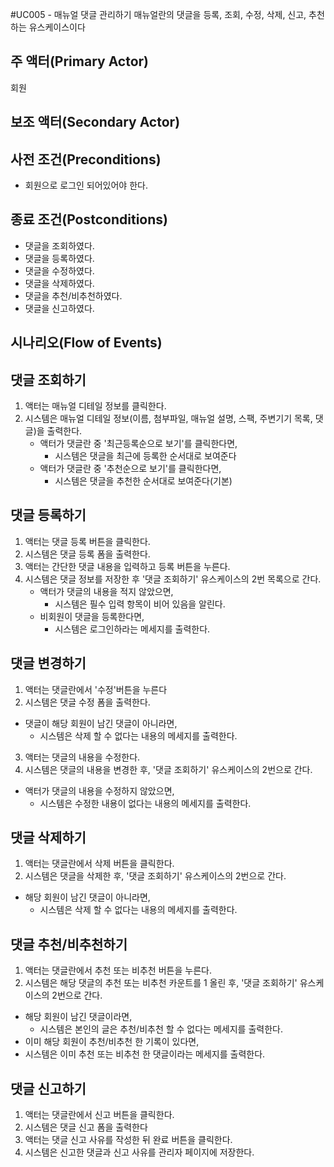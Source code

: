 #UC005 - 매뉴얼 댓글 관리하기
매뉴얼란의 댓글을 등록, 조회, 수정, 삭제, 신고, 추천하는 유스케이스이다

## 주 액터(Primary Actor)
회원

## 보조 액터(Secondary Actor)

## 사전 조건(Preconditions)
- 회원으로 로그인 되어있어야 한다.

## 종료 조건(Postconditions)
- 댓글을 조회하였다.
- 댓글을 등록하였다.
- 댓글을 수정하였다.
- 댓글을 삭제하였다.
- 댓글을 추천/비추천하였다.
- 댓글을 신고하였다.

## 시나리오(Flow of Events)

## 댓글 조회하기
1. 액터는 매뉴얼 디테일 정보를 클릭한다.
2. 시스템은 매뉴얼 디테일 정보(이름, 첨부파일, 매뉴얼 설명, 스팩, 주변기기 목록, 댓글)을 출력한다.
    - 액터가 댓글란 중 '최근등록순으로 보기'를 클릭한다면,
      - 시스템은 댓글을 최근에 등록한 순서대로 보여준다
    - 액터가 댓글란 중 '추천순으로 보기'를 클릭한다면,
      - 시스템은 댓글을 추천한 순서대로 보여준다(기본)

## 댓글 등록하기
1. 액터는 댓글 등록 버튼을 클릭한다.
2. 시스템은 댓글 등록 폼을 출력한다.
3. 액터는 간단한 댓글 내용을 입력하고 등록 버튼을 누른다.
4. 시스템은 댓글 정보를 저장한 후 '댓글 조회하기' 유스케이스의 2번 목록으로 간다.
    - 액터가 댓글의 내용을 적지 않았으면,
      - 시스템은 필수 입력 항목이 비어 있음을 알린다.
    - 비회원이 댓글을 등록한다면,
      - 시스템은 로그인하라는 메세지를 출력한다.
      
## 댓글 변경하기
1. 액터는 댓글란에서 '수정'버튼을 누른다
2. 시스템은 댓글 수정 폼을 출력한다.
  - 댓글이 해당 회원이 남긴 댓글이 아니라면,
    - 시스템은 삭제 할 수 없다는 내용의 메세지를 출력한다. 
3. 액터는 댓글의 내용을 수정한다.
4. 시스템은 댓글의 내용을 변경한 후, '댓글 조회하기' 유스케이스의 2번으로 간다.
  - 액터가 댓글의 내용을 수정하지 않았으면,
    - 시스템은 수정한 내용이 없다는 내용의 메세지를 출력한다.
      
## 댓글 삭제하기
1. 액터는 댓글란에서 삭제 버튼을 클릭한다.
2. 시스템은 댓글을 삭제한 후, '댓글 조회하기' 유스케이스의 2번으로 간다.
  - 해당 회원이 남긴 댓글이 아니라면,
    - 시스템은 삭제 할 수 없다는 내용의 메세지를 출력한다.

## 댓글 추천/비추천하기
1. 액터는 댓글란에서 추천 또는 비추천 버튼을 누른다.
2. 시스템은 해당 댓글의 추천 또는 비추천 카운트를 1 올린 후, '댓글 조회하기' 유스케이스의 2번으로 간다.
  - 해당 회원이 남긴 댓글이라면,
    - 시스템은 본인의 글은 추천/비추천 할 수 없다는 메세지를 출력한다.
  - 이미 해당 회원이 추천/비추천 한 기록이 있다면,
   - 시스템은 이미 추천 또는 비추천 한 댓글이라는 메세지를 출력한다.
     
## 댓글 신고하기
1. 액터는 댓글란에서 신고 버튼을 클릭한다.
2. 시스템은 댓글 신고 폼을 출력한다
3. 액터는 댓글 신고 사유를 작성한 뒤 완료 버튼을 클릭한다.
4. 시스템은 신고한 댓글과 신고 사유를 관리자 페이지에 저장한다. 
      